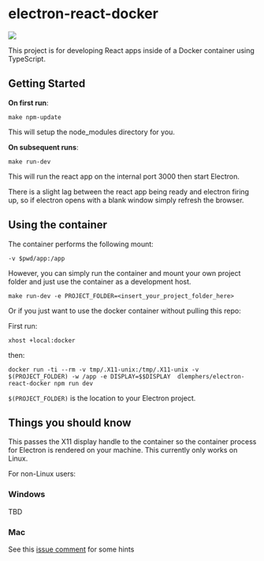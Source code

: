# electron-react-docker

<img src="https://img.shields.io/docker/build/dlemphers/electron-react-docker.svg"></img>

This project is for developing React apps inside of a Docker container using TypeScript. 

## Getting Started

**On first run**:

`make npm-update`

This will setup the node_modules directory for you.

**On subsequent runs**:

`make run-dev`

This will run the react app on the internal port 3000 then start Electron.

There is a slight lag between the react app being ready and electron firing up, so if electron opens with a blank window simply refresh the browser. 

## Using the container

The container performs the following mount:

`-v $pwd/app:/app`

However, you can simply run the container and mount your own project folder and just use the container as a development host. 

`make run-dev -e PROJECT_FOLDER=<insert_your_project_folder_here>`

Or if you just want to use the docker container without pulling this repo:

First run:

`xhost +local:docker`

then:

`docker run -ti --rm -v tmp/.X11-unix:/tmp/.X11-unix -v $(PROJECT_FOLDER) -w /app -e DISPLAY=$$DISPLAY  dlemphers/electron-react-docker npm run dev
`

`$(PROJECT_FOLDER)` is the location to your Electron project.

## Things you should know

This passes the X11 display handle to the container so the container process for Electron is rendered on your machine. This currently only works on Linux.

For non-Linux users:

### Windows

TBD

### Mac

See this [issue comment](https://github.com/moby/moby/issues/8710#issuecomment-315397071) for some hints 